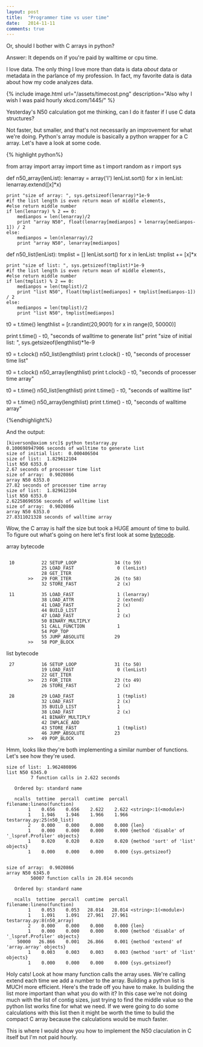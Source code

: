 ```yaml
---
layout: post
title:  "Programmer time vs user time"
date:   2014-11-11
comments: true
---
```


Or, should I bother with C arrays in python?

Answer: It depends on if you're paid by walltime or cpu time.

I love data. The only thing I love more than data is data _about_ data or metadata in the parlance of my profession. In fact, my favorite data is data about how my code analyzes data.

{% include image.html url="/assets/timecost.png" description="Also why I wish I was paid hourly xkcd.com/1445/" %}


Yesterday's N50 calculation got me thinking, can I do it faster if I use C data structures?

Not faster, but smaller, and that's not necessarily an improvement for what we're doing. Python's array module is basically a python wrapper for a C array. Let's have a look at some code.

{% highlight python%}

from array import array
import time as t
import random as r
import sys

def n50_array(lenList):
	lenarray = array('I')
	lenList.sort()
	for x in lenList:
		lenarray.extend([x]*x)

	print "size of array: ", sys.getsizeof(lenarray)*1e-9
	#if the list length is even return mean of middle elements,
	#else return middle number
	if len(lenarray) % 2 == 0:
		medianpos = len(lenarray)/2
		print "array N50", float(lenarray[medianpos] + lenarray[medianpos-1]) / 2
	else:
		medianpos = len(nlenarray)/2
		print "array N50", lenarray[medianpos]

def n50_list(lenList):
	tmplist = []
	lenList.sort()
	for x in lenList:
		tmplist += [x]*x

	print "size of list: ", sys.getsizeof(tmplist)*1e-9
	#if the list length is even return mean of middle elements,
	#else return middle number
	if len(tmplist) % 2 == 0:
		medianpos = len(tmplist)/2
		print "list N50", float(tmplist[medianpos] + tmplist[medianpos-1]) / 2
	else:
		medianpos = len(tmplist)/2
		print "list N50", tmplist[medianpos]


t0 = t.time()
lengthlist = [r.randint(20,9001) for x in range(0, 50000)]

print t.time() - t0, "seconds of walltime to generate list"
print "size of initial list: ", sys.getsizeof(lengthlist)*1e-9

t0 = t.clock()
n50_list(lengthlist)
print t.clock() - t0, "seconds of processer time list"

t0 = t.clock()
n50_array(lengthlist)
print t.clock() - t0, "seconds of processer time array"

t0 = t.time()
n50_list(lengthlist)
print t.time() - t0, "seconds of walltime list"

t0 = t.time()
n50_array(lengthlist)
print t.time() - t0, "seconds of walltime array"


{%endhighlight%}

And the output:

~~~~
[kiverson@axiom src]$ python testarray.py
0.100698947906 seconds of walltime to generate list
size of initial list:  0.000406504
size of list:  1.829612104
list N50 6353.0
2.67 seconds of processer time list
size of array:  0.9020866
array N50 6353.0
27.82 seconds of processer time array
size of list:  1.829612104
list N50 6353.0
2.62258696556 seconds of walltime list
size of array:  0.9020866
array N50 6353.0
27.8311021328 seconds of walltime array
~~~~

Wow, the C array is half the size but took a HUGE amount of time to build. To figure out what's going on here let's first look at some [bytecode](https://en.wikipedia.org/wiki/Bytecode).

array bytecode

~~~~

 10          22 SETUP_LOOP              34 (to 59)
             25 LOAD_FAST                0 (lenList)
             28 GET_ITER
        >>   29 FOR_ITER                26 (to 58)
             32 STORE_FAST               2 (x)

 11          35 LOAD_FAST                1 (lenarray)
             38 LOAD_ATTR                2 (extend)
             41 LOAD_FAST                2 (x)
             44 BUILD_LIST               1
             47 LOAD_FAST                2 (x)
             50 BINARY_MULTIPLY
             51 CALL_FUNCTION            1
             54 POP_TOP
             55 JUMP_ABSOLUTE           29
        >>   58 POP_BLOCK
~~~~

list bytecode

~~~~
 27          16 SETUP_LOOP              31 (to 50)
             19 LOAD_FAST                0 (lenList)
             22 GET_ITER
        >>   23 FOR_ITER                23 (to 49)
             26 STORE_FAST               2 (x)

 28          29 LOAD_FAST                1 (tmplist)
             32 LOAD_FAST                2 (x)
             35 BUILD_LIST               1
             38 LOAD_FAST                2 (x)
             41 BINARY_MULTIPLY
             42 INPLACE_ADD
             43 STORE_FAST               1 (tmplist)
             46 JUMP_ABSOLUTE           23
        >>   49 POP_BLOCK
~~~~

Hmm, looks like they're both implementing a similar number of functions. Let's see how they're used.

~~~~
size of list:  1.962480896
list N50 6345.0
         7 function calls in 2.622 seconds

   Ordered by: standard name

   ncalls  tottime  percall  cumtime  percall filename:lineno(function)
        1    0.656    0.656    2.622    2.622 <string>:1(<module>)
        1    1.946    1.946    1.966    1.966 testarray.py:25(n50_list)
        2    0.000    0.000    0.000    0.000 {len}
        1    0.000    0.000    0.000    0.000 {method 'disable' of '_lsprof.Profiler' objects}
        1    0.020    0.020    0.020    0.020 {method 'sort' of 'list' objects}
        1    0.000    0.000    0.000    0.000 {sys.getsizeof}


size of array:  0.9020866
array N50 6345.0
         50007 function calls in 28.014 seconds

   Ordered by: standard name

   ncalls  tottime  percall  cumtime  percall filename:lineno(function)
        1    0.053    0.053   28.014   28.014 <string>:1(<module>)
        1    1.091    1.091   27.961   27.961 testarray.py:8(n50_array)
        2    0.000    0.000    0.000    0.000 {len}
        1    0.000    0.000    0.000    0.000 {method 'disable' of '_lsprof.Profiler' objects}
    50000   26.866    0.001   26.866    0.001 {method 'extend' of 'array.array' objects}
        1    0.003    0.003    0.003    0.003 {method 'sort' of 'list' objects}
        1    0.000    0.000    0.000    0.000 {sys.getsizeof}

~~~~

Holy cats! Look at how many function calls the array uses. We're calling extend each time we add a number to the array. Building a python list is MUCH more efficient. Here's the trade off you have to make. Is building the list more important than what you do with it? In this case we're not doing much with the list of contig sizes, just trying to find the middle value so the python list works fine for what we need. If we were going to do some calculations with this list then it might be worth the time to bulid the compact C array because the calculations would be much faster.

This is where I would show you how to implement the N50 claculation in C itself but I'm not paid hourly.

